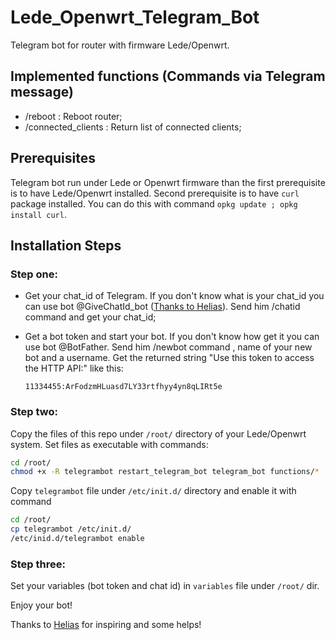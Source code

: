 # Lede_Openwrt_Telegram_Bot
Telegram bot for router with firmware Lede/Openwrt.

## Implemented functions (Commands via Telegram message)
  - /reboot : Reboot router;
  - /connected_clients : Return list of connected clients;

## Prerequisites
Telegram bot run under Lede or Openwrt firmware than the first prerequisite is to have Lede/Openwrt installed.
Second prerequisite is to have ```curl``` package installed. You can do this with command ```opkg update ; opkg install curl```.

## Installation Steps

### Step one:
- Get your chat_id of Telegram. If you don't know what is your chat_id you can use bot @GiveChatId_bot ([Thanks to Helias](https://github.com/Helias/ "Helias github repo home")). Send him /chatid command and get your chat_id;
- Get a bot token and start your bot. If you don't know how get it you can use bot @BotFather. Send him /newbot command , name of your new bot and a username. Get the returned string "Use this token to access the HTTP API:" like this:

  `11334455:ArFodzmHLuasd7LY33rtfhyy4yn8qLIRt5e`

### Step two:
Copy the files of this repo under ```/root/``` directory of your Lede/Openwrt system.
Set files as executable with commands:
```sh
cd /root/
chmod +x -R telegrambot restart_telegram_bot telegram_bot functions/*
``` 
Copy ```telegrambot``` file under ```/etc/init.d/``` directory and enable it with command 
```sh
cd /root/
cp telegrambot /etc/init.d/
/etc/inid.d/telegrambot enable
```
### Step three:
Set your variables (bot token and chat id) in ```variables``` file under ```/root/``` dir.

Enjoy your bot!

Thanks to [Helias](https://github.com/Helias/ "Helias github repo home") for inspiring and some helps!

